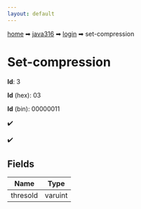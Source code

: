 ```yaml
---
layout: default
---
```


[home](/) ➡ [java316](/protocol/java316) ➡ [login](/protocol/java316/login) ➡ set-compression

# Set-compression

**Id**: 3

**Id** (hex): 03

**Id** (bin): 00000011

✔️

✔️

## Fields

Name | Type
---|---
thresold | varuint


